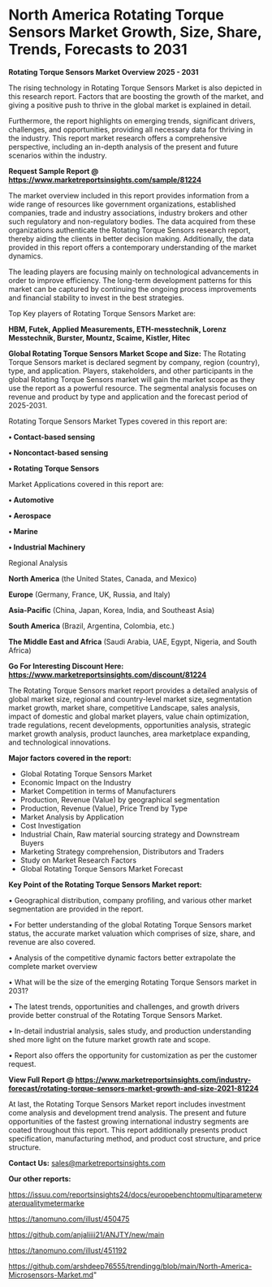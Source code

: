 # North America Rotating Torque Sensors Market Growth, Size, Share, Trends, Forecasts to 2031

<Strong> Rotating Torque Sensors Market Overview 2025 - 2031</strong>

The rising technology in Rotating Torque Sensors Market is also depicted in this research report. Factors that are boosting the growth of the market, and giving a positive push to thrive in the global market is explained in detail.

Furthermore, the report highlights on emerging trends, significant drivers, challenges, and opportunities, providing all necessary data for thriving in the industry. This report market research offers a comprehensive perspective, including an in-depth analysis of the present and future scenarios within the industry.

<strong>Request Sample Report @ <a href=https://www.marketreportsinsights.com/sample/81224>https://www.marketreportsinsights.com/sample/81224</a></strong>

The market overview included in this report provides information from a wide range of resources like government organizations, established companies, trade and industry associations, industry brokers and other such regulatory and non-regulatory bodies. The data acquired from these organizations authenticate the Rotating Torque Sensors research report, thereby aiding the clients in better decision making. Additionally, the data provided in this report offers a contemporary understanding of the market dynamics.

The leading players are focusing mainly on technological advancements in order to improve efficiency. The long-term development patterns for this market can be captured by continuing the ongoing process improvements and financial stability to invest in the best strategies.

Top Key players of Rotating Torque Sensors Market are:

<strong>HBM, Futek, Applied Measurements, ETH-messtechnik, Lorenz Messtechnik, Burster, Mountz, Scaime, Kistler, Hitec</strong>

<strong><b>Global Rotating Torque Sensors Market Scope and Size:</b></strong>
The Rotating Torque Sensors market is declared segment by company, region (country), type, and application. Players, stakeholders, and other participants in the global Rotating Torque Sensors market will gain the market scope as they use the report as a powerful resource. The segmental analysis focuses on revenue and product by type and application and the forecast period of 2025-2031.

Rotating Torque Sensors Market Types covered in this report are:

<strong>• Contact-based sensing

• Noncontact-based sensing

• Rotating Torque Sensors</strong>

Market Applications covered in this report are:

<strong>• Automotive

• Aerospace

• Marine

• Industrial Machinery</strong> 

Regional Analysis

<strong>North America</strong> (the United States, Canada, and Mexico)

<strong>Europe</strong> (Germany, France, UK, Russia, and Italy)

<strong>Asia-Pacific</strong> (China, Japan, Korea, India, and Southeast Asia)

<strong>South America</strong> (Brazil, Argentina, Colombia, etc.)

<strong>The Middle East and Africa</strong> (Saudi Arabia, UAE, Egypt, Nigeria, and South Africa)

<strong>Go For Interesting Discount Here: <a href=https://www.marketreportsinsights.com/discount/81224>https://www.marketreportsinsights.com/discount/81224</a></strong>

The Rotating Torque Sensors market report provides a detailed analysis of global market size, regional and country-level market size, segmentation market growth, market share, competitive Landscape, sales analysis, impact of domestic and global market players, value chain optimization, trade regulations, recent developments, opportunities analysis, strategic market growth analysis, product launches, area marketplace expanding, and technological innovations.

<strong><b>Major factors covered in the report:</b></strong>
<ul>
  <li>Global Rotating Torque Sensors Market </li>
  <li>Economic Impact on the Industry</li>
  <li>Market Competition in terms of Manufacturers</li>
  <li>Production, Revenue (Value) by geographical segmentation</li>
  <li>Production, Revenue (Value), Price Trend by Type</li>
  <li>Market Analysis by Application</li>
  <li>Cost Investigation</li>
  <li>Industrial Chain, Raw material sourcing strategy and Downstream Buyers</li>
  <li>Marketing Strategy comprehension, Distributors and Traders</li>
  <li>Study on Market Research Factors</li>
  <li>Global Rotating Torque Sensors Market Forecast</li>
</ul>

<strong><b>Key Point of the Rotating Torque Sensors Market report:</b></strong>

• Geographical distribution, company profiling, and various other market segmentation are provided in the report.

• For better understanding of the global Rotating Torque Sensors market status, the accurate market valuation which comprises of size, share, and revenue are also covered.

• Analysis of the competitive dynamic factors better extrapolate the complete market overview

• What will be the size of the emerging Rotating Torque Sensors market in 2031?

• The latest trends, opportunities and challenges, and growth drivers provide better construal of the Rotating Torque Sensors Market.

• In-detail industrial analysis, sales study, and production understanding shed more light on the future market growth rate and scope.

• Report also offers the opportunity for customization as per the customer request.

<strong><b>View Full Report @ <a href=https://www.marketreportsinsights.com/industry-forecast/rotating-torque-sensors-market-growth-and-size-2021-81224>https://www.marketreportsinsights.com/industry-forecast/rotating-torque-sensors-market-growth-and-size-2021-81224</a></b></strong>


At last, the Rotating Torque Sensors Market report includes investment come analysis and development trend analysis. The present and future opportunities of the fastest growing international industry segments are coated throughout this report. This report additionally presents product specification, manufacturing method, and product cost structure, and price structure.

<strong>Contact Us:</strong>
sales@marketreportsinsights.com

<strong>Our other reports:</strong>

<a href=https://issuu.com/reportsinsights24/docs/europebenchtopmultiparameterwaterqualitymetermarke>https://issuu.com/reportsinsights24/docs/europebenchtopmultiparameterwaterqualitymetermarke</a>

<a href=https://tanomuno.com/illust/450475>https://tanomuno.com/illust/450475</a>

<a href=https://github.com/anjaliiii21/ANJTY/new/main>https://github.com/anjaliiii21/ANJTY/new/main</a>

<a href=https://tanomuno.com/illust/451192>https://tanomuno.com/illust/451192</a>

<a href=https://github.com/arshdeep76555/trendingg/blob/main/North-America-Microsensors-Market.md>https://github.com/arshdeep76555/trendingg/blob/main/North-America-Microsensors-Market.md</a>"
